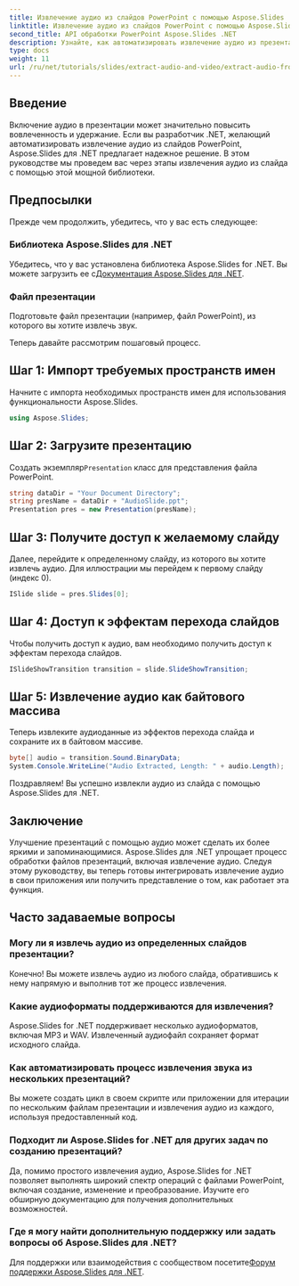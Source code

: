 ```yaml
---
title: Извлечение аудио из слайдов PowerPoint с помощью Aspose.Slides
linktitle: Извлечение аудио из слайдов PowerPoint с помощью Aspose.Slides
second_title: API обработки PowerPoint Aspose.Slides .NET
description: Узнайте, как автоматизировать извлечение аудио из презентаций PowerPoint с помощью Aspose.Slides для .NET. Это пошаговое руководство проведет разработчиков через процесс доступа.
type: docs
weight: 11
url: /ru/net/tutorials/slides/extract-audio-and-video/extract-audio-from-powerpoint/
---
```

## Введение

Включение аудио в презентации может значительно повысить вовлеченность и удержание. Если вы разработчик .NET, желающий автоматизировать извлечение аудио из слайдов PowerPoint, Aspose.Slides для .NET предлагает надежное решение. В этом руководстве мы проведем вас через этапы извлечения аудио из слайда с помощью этой мощной библиотеки.

## Предпосылки

Прежде чем продолжить, убедитесь, что у вас есть следующее:

### Библиотека Aspose.Slides для .NET
Убедитесь, что у вас установлена библиотека Aspose.Slides for .NET. Вы можете загрузить ее с[Документация Aspose.Slides для .NET](https://reference.aspose.com/slides/net/).

### Файл презентации
Подготовьте файл презентации (например, файл PowerPoint), из которого вы хотите извлечь звук.

Теперь давайте рассмотрим пошаговый процесс.

## Шаг 1: Импорт требуемых пространств имен

Начните с импорта необходимых пространств имен для использования функциональности Aspose.Slides.

```csharp
using Aspose.Slides;
```

## Шаг 2: Загрузите презентацию

 Создать экземпляр`Presentation` класс для представления файла PowerPoint.

```csharp
string dataDir = "Your Document Directory";
string presName = dataDir + "AudioSlide.ppt";
Presentation pres = new Presentation(presName);
```

## Шаг 3: Получите доступ к желаемому слайду

Далее, перейдите к определенному слайду, из которого вы хотите извлечь аудио. Для иллюстрации мы перейдем к первому слайду (индекс 0).

```csharp
ISlide slide = pres.Slides[0];
```

## Шаг 4: Доступ к эффектам перехода слайдов

Чтобы получить доступ к аудио, вам необходимо получить доступ к эффектам перехода слайдов.

```csharp
ISlideShowTransition transition = slide.SlideShowTransition;
```

## Шаг 5: Извлечение аудио как байтового массива

Теперь извлеките аудиоданные из эффектов перехода слайда и сохраните их в байтовом массиве.

```csharp
byte[] audio = transition.Sound.BinaryData;
System.Console.WriteLine("Audio Extracted, Length: " + audio.Length);
```

Поздравляем! Вы успешно извлекли аудио из слайда с помощью Aspose.Slides для .NET.

## Заключение

Улучшение презентаций с помощью аудио может сделать их более яркими и запоминающимися. Aspose.Slides для .NET упрощает процесс обработки файлов презентаций, включая извлечение аудио. Следуя этому руководству, вы теперь готовы интегрировать извлечение аудио в свои приложения или получить представление о том, как работает эта функция.

## Часто задаваемые вопросы

### Могу ли я извлечь аудио из определенных слайдов презентации?
Конечно! Вы можете извлечь аудио из любого слайда, обратившись к нему напрямую и выполнив тот же процесс извлечения.

### Какие аудиоформаты поддерживаются для извлечения?
Aspose.Slides for .NET поддерживает несколько аудиоформатов, включая MP3 и WAV. Извлеченный аудиофайл сохраняет формат исходного слайда.

### Как автоматизировать процесс извлечения звука из нескольких презентаций?
Вы можете создать цикл в своем скрипте или приложении для итерации по нескольким файлам презентации и извлечения аудио из каждого, используя предоставленный код.

### Подходит ли Aspose.Slides for .NET для других задач по созданию презентаций?
Да, помимо простого извлечения аудио, Aspose.Slides for .NET позволяет выполнять широкий спектр операций с файлами PowerPoint, включая создание, изменение и преобразование. Изучите его обширную документацию для получения дополнительных возможностей.

### Где я могу найти дополнительную поддержку или задать вопросы об Aspose.Slides для .NET?
 Для поддержки или взаимодействия с сообществом посетите[Форум поддержки Aspose.Slides для .NET](https://forum.aspose.com/).